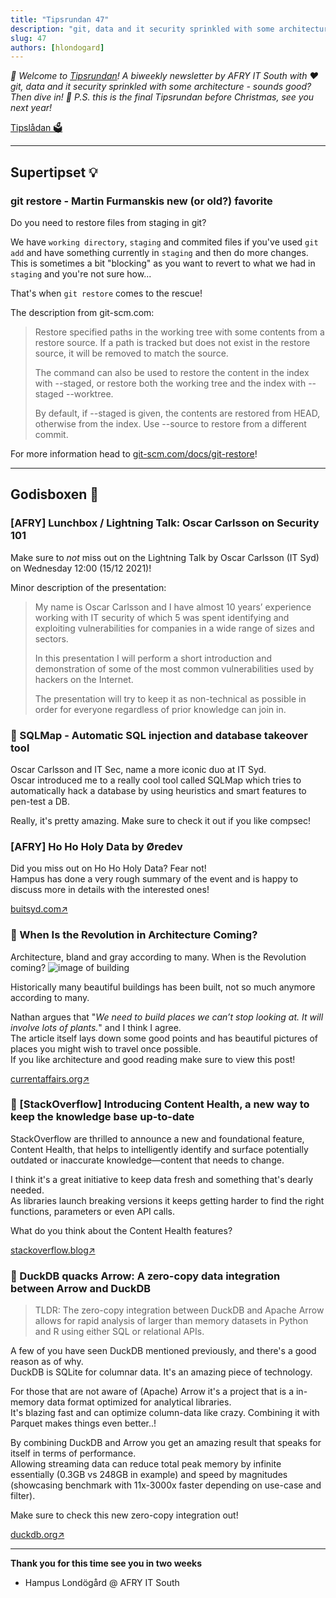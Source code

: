 ```yaml
---
title: "Tipsrundan 47"
description: "git, data and it security sprinkled with some architecture - sounds good? Then dive in! 🤿 P.S. this is the final Tipsrundan before Christmas, see you next year!"
slug: 47
authors: [hlondogard]
---
```

_👋 Welcome to [Tipsrundan](https://buitsyd.com/tipsrundan/47/)! A biweekly newsletter by AFRY IT South with ❤️_  
_git, data and it security sprinkled with some architecture - sounds good? Then dive in! 🤿 P.S. this is the final Tipsrundan before Christmas, see you next year!_
<!--truncate-->

[Tipslådan 🗳](mailto:hampus.londogard@afry.com?subject=Tips)    

---
## Supertipset 💡
###         git restore - Martin Furmanskis new (or old?) favorite

Do you need to restore files from staging in git?

We have `working directory`, `staging` and commited files if you've used `git add` and have something currently in `staging` and then do more changes.  
This is sometimes a bit "blocking" as you want to revert to what we had in  `staging` and you're not sure how...

That's when `git restore` comes to the rescue!

The description from git-scm.com:
> Restore specified paths in the working tree with some contents from a restore source. If a path is tracked but does not exist in the restore source, it will be removed to match the source.
> 
> The command can also be used to restore the content in the index with --staged, or restore both the working tree and the index with --staged --worktree.
>
> By default, if --staged is given, the contents are restored from HEAD, otherwise from the index. Use --source to restore from a different commit.

For more information head to [git-scm.com/docs/git-restore](https://git-scm.com/docs/git-restore)!

---



## Godisboxen 🍭
        
### [AFRY]  Lunchbox / Lightning Talk: Oscar Carlsson on Security 101

Make sure to _not_ miss out on the Lightning Talk by Oscar Carlsson (IT Syd) on Wednesday 12:00 (15/12 2021)!

Minor description of the presentation:
>My name is Oscar Carlsson and I have almost 10 years’ experience working with IT security of which 5 was spent identifying and exploiting vulnerabilities for companies in a wide range of sizes and sectors.
> 
>In this presentation I will perform a short introduction and demonstration of some of the most common vulnerabilities used by hackers on the Internet.
>
> The presentation will try to keep it as non-technical as possible in order for everyone regardless of prior knowledge can join in.



### 🔀 SQLMap - Automatic SQL injection and database takeover tool

Oscar Carlsson and IT Sec, name a more iconic duo at IT Syd.  
Oscar introduced me to a really cool tool called SQLMap which tries to automatically hack a database by using heuristics and smart features to pen-test a DB.

Really, it's pretty amazing. Make sure to check it out if you like compsec!



### [AFRY]  Ho Ho Holy Data by Øredev

Did you miss out on Ho Ho Holy Data? Fear not!  
Hampus has done a very rough summary of the event and is happy to discuss more in details with the interested ones!

[buitsyd.com↗](https://buitsyd.com/blog/2021/12/06/ho-ho-holy-data)

### 🔀 When Is the Revolution in Architecture Coming?

Architecture, bland and gray according to many. When is the Revolution coming?
![image of building](https://images.currentaffairs.org/2021/10/Gaudi-1024x563.jpg)

Historically many beautiful buildings has been built, not so much anymore according to many.

Nathan argues that "_We need to build places we can’t stop looking at. It will involve lots of plants._" and I think I agree.   
The article itself lays down some good points and has beautiful pictures of places you might wish to travel once possible.  
If you like architecture and good reading make sure to view this post!

[currentaffairs.org↗](https://www.currentaffairs.org/2021/04/when-is-the-revolution-in-architecture-coming)

### 🔀 [StackOverflow] Introducing Content Health, a new way to keep the knowledge base up-to-date

StackOverflow are thrilled to announce a new and foundational feature, Content Health, that helps to intelligently identify and surface potentially outdated or inaccurate knowledge—content that needs to change.

I think it's a great initiative to keep data fresh and something that's dearly needed.  
As libraries launch breaking versions it keeps getting harder to find the right functions, parameters or even API calls.

What do you think about the Content Health features?

[stackoverflow.blog↗](https://stackoverflow.blog/2021/11/17/introducing-content-health-a-new-way-to-keep-the-knowledge-base-up-to-date/)

### 🎒 DuckDB quacks Arrow: A zero-copy data integration between Arrow and DuckDB

> TLDR: The zero-copy integration between DuckDB and Apache Arrow allows for rapid analysis of larger than memory datasets in Python and R using either SQL or relational APIs.

A few of you have seen DuckDB mentioned previously, and there's a good reason as of why.  
DuckDB is SQLite for columnar data. It's an amazing piece of technology.  

For those that are not aware of (Apache) Arrow it's a project that is a in-memory data format optimized for analytical libraries.  
It's blazing fast and can optimize column-data like crazy. Combining it with Parquet makes things even better..!  

By combining DuckDB and Arrow you get an amazing result that speaks for itself in terms of performance.  
Allowing streaming data can reduce total peak memory by infinite essentially (0.3GB vs 248GB in example) and speed by magnitudes (showcasing benchmark with 11x-3000x faster depending on use-case and filter).

Make sure to check this new zero-copy integration out!

[duckdb.org↗](https://duckdb.org/2021/12/03/duck-arrow.html)   

---

**Thank you for this time see you in two weeks**   
- Hampus Londögård @ AFRY IT South